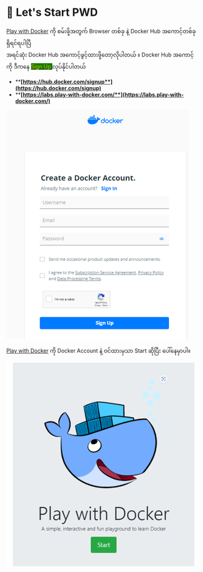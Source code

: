 # 📕 Let's Start PWD

[Play with Docker](https://labs.play-with-docker.com/) ကို စမ်းဖို့အတွက် Browser တစ်ခု နဲ့ Docker Hub အကောင့်တစ်ခုရှိရင်ရပါပြီ\
အရင်ဆုံး Docker Hub အကောင့်ဖွင့်ထားဖို့တော့လိုပါတယ် ။ Docker Hub အကောင့်ကို ဒီကနေ [ <mark style="color:red;background-color:green;"></mark> <mark style="color:red;background-color:green;"></mark><mark style="color:red;background-color:green;"><mark style="color:orange;background-color:green;">Sign Up<mark style="color:orange;background-color:green;"></mark> ](https://hub.docker.com/signup) လုပ်နိုင်ပါတယ်

* ****[**https://hub.docker.com/signup**](https://hub.docker.com/signup)****
* ****[**https://labs.play-with-docker.com/**](https://labs.play-with-docker.com/)****

![ Docker Account နဲ့ချိန်ထားမှသာ Start ဆိုပြီး ဝင်လို့ရမှာပါ](<.gitbook/assets/Docker Account.png>)

[Play with Docker](https://labs.play-with-docker.com/) ကို Docker Account နဲ့ ဝင်ထားမှသာ Start ဆိုပြီး ပေါ်နေမှာပါ။

![](.gitbook/assets/StartPWD.png)

